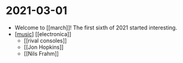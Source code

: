 # 2021-03-01

- Welcome to [[march]]! The first sixth of 2021 started interesting.
- [[music]] [[electronica]]
  - [[rival consoles]]
  - [[Jon Hopkins]]
  - [[Nils Frahm]]

[//begin]: # "Autogenerated link references for markdown compatibility"
[music]: ../music "Music"
[//end]: # "Autogenerated link references"